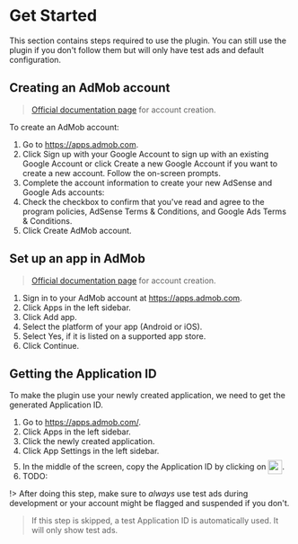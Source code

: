 # Get Started

This section contains steps required to use the plugin. You can still use the plugin if you don't follow them but will only have test ads and default configuration.

## Creating an AdMob account
> [Official documentation page](https://support.google.com/admob/answer/7356219) for account creation.  

To create an AdMob account:
1. Go to https://apps.admob.com.
2. Click Sign up with your Google Account to sign up with an existing Google Account or click Create a new Google Account if you want to create a new account. Follow the on-screen prompts.
3. Complete the account information to create your new AdSense and Google Ads accounts:  
4. Check the checkbox to confirm that you've read and agree to the program policies, AdSense Terms & Conditions, and Google Ads Terms & Conditions.
5. Click Create AdMob account.

## Set up an app in AdMob
> [Official documentation page](https://support.google.com/admob/answer/9989980) for account creation.  

1. Sign in to your AdMob account at https://apps.admob.com.
2. Click Apps in the left sidebar.
3. Click Add app.
4. Select the platform of your app (Android or iOS). 
5. Select Yes, if it is listed on a supported app store.
6. Click Continue.

## Getting the Application ID

To make the plugin use your newly created application, we need to get the generated Application ID.

1. Go to https://apps.admob.com/.
2. Click Apps in the left sidebar.
3. Click the newly created application.
4. Click App Settings in the left sidebar.
5. In the middle of the screen, copy the Application ID by clicking on <img src="https://github.com/Pandoa/AdsPro/blob/main/_images/GetApplicationId.png?raw=true" height="25px" style="position:relative;top:8px"/>.
7. TODO:

!> After doing this step, make sure to *always* use test ads during development or your account might be flagged and suspended if you don't.

> If this step is skipped, a test Application ID is automatically used. It will only show test ads.


